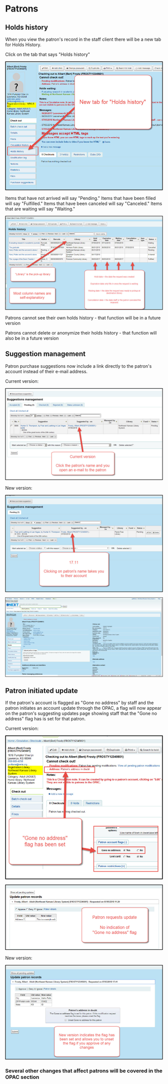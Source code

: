 # Patrons

## Holds history

When you view the patron's record in the staff client there will be a new tab for Holds History.

Click on the tab that says "Holds history"

![Holds history](../.gitbook/assets/1711-010.holdshistory.jpg)

Items that have not arrived will say "Pending." Items that have been filled will say "Fulfilled." Items that have been canceled will say "Canceled." Items that are waiting will say "Waiting."

![Holds history columns and statuses](../.gitbook/assets/1711-020.holdshistory.jpg)

Patrons cannot see their own holds history - that function will be in a future version

Patrons cannot delete or anonymize their holds history - that function will also be in a future version

## Suggestion management

Patron purchase suggestions now include a link directly to the patron's account instead of their e-mail address.

Current version:

![Suggestion management - 17.05](../.gitbook/assets/1711-030.suggestionmanagement.jpg)

New version:

![Suggestion management - 17.11](../.gitbook/assets/1711-040.suggestionmanagement.jpg)

![Suggestion management - 17.11 destination](../.gitbook/assets/1711-050.suggestionmanagement.jpg)

## Patron initiated update

If the patron's account is flagged as "Gone no address" by staff and the patron initiates an account update through the OPAC, a flag will now appear on the patron's suggesting updates page showing staff that the "Gone no address" flag has is set for that patron.

Current version:

![Patron initiated update - 17.05 - 1](../.gitbook/assets/1711-060.gonenoaddress.jpg)

![Patron initiated update - 17.05 - 2](../.gitbook/assets/1711-070.gonenoaddress.jpg)

New version:

![Patron initiated update - 17.11](../.gitbook/assets/1711-080.gonenoaddress.jpg)

### Several other changes that affect patrons will be covered in the OPAC section

